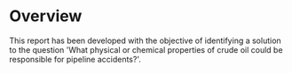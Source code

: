 # Overview


This report has been developed with the objective of identifying a solution to the question 'What physical or chemical properties of
crude oil could be responsible for pipeline accidents?'. 
